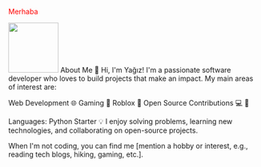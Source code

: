 <p style="color:red;">Merhaba</p>
<img height="100" src="https://upload.wikimedia.org/wikipedia/commons/thumb/c/c3/Python-logo-notext.svg/800px-Python-logo-notext.svg.png"/>
About Me 👋
Hi, I'm Yağız! I'm a passionate software developer who loves to build projects that make an impact. My main areas of interest are:

Web Development 🌐
Gaming 📱
Roblox 🤖
Open Source Contributions 💻
🔧 

Languages: Python Starter
💡 I enjoy solving problems, learning new technologies, and collaborating on open-source projects.

When I'm not coding, you can find me [mention a hobby or interest, e.g., reading tech blogs, hiking, gaming, etc.].
